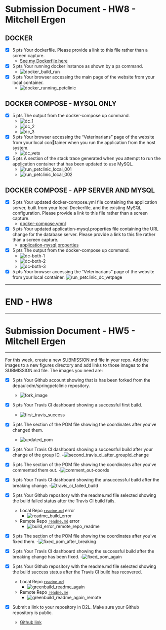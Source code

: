 # Submission Document - HW8 - Mitchell Ergen
## DOCKER

- [x] 5 pts Your dockerfile. Please provide a link to this file rather than a screen capture.
  - [See my Dockerfile here](./Dockerfile)
- [x] 5 pts Your running docker instance as shown by a ps command.
  - ![docker_build_run](./images/docker_build_run.png)
- [x] 5 pts Your browser accessing the main page of the website from your local container.
  - ![docker_running_petclinic](./images/docker_running_petclinic.png)
## DOCKER COMPOSE - MYSQL ONLY

- [x] 5 pts The output from the docker-compose up command.
  - ![dc_1](./images/dc_1.png)
  - ![dc_2](./images/dc_1.png)
  - ![dc_3](./images/dc_1.png)
- [x] 5 pts Your browser accessing the “Veterinarians” page of the website from your local container when you run the application from the host system.
  - ![dc_vets](./images/dc_vets.png)
- [x] 5 pts A section of the stack trace generated when you attempt to run the application
container that has been updated to use MySQL.
  - ![run_petclinic_local_001](images/run_petclinic_local_001.png)
  - ![run_petclinic_local_002](images/run_petclinic_local_002.png)
## DOCKER COMPOSE - APP SERVER AND MYSQL
- [x] 5 pts Your updated docker-compose.yml file containing the application server, built from
your local Dockerfile, and the existing MySQL configuration. Please provide a link
to this file rather than a screen capture.
  - [docker-compose.ymnl](./docker-compose.yml)
- [x] 5 pts Your updated application-mysql.properties file containing the URL change for
the database server. Please provide a link to this file rather than a screen capture.
  - [application-mysql.properties](./src/main/resources/application-mysql.properties)
- [x] 5 pts The output from the docker-compose up command.
  - ![dc-both-1](images/dc_both_1.png)
  - ![dc-both-2](images/dc_both_2.png)
  - ![dc-both-3](images/dc_both_3.png)
- [x] 5 pts Your browser accessing the “Veterinarians” page of the website from your local container.
    ![run_petclinic_dc_vetpage](images/run_petclinic_dc_vetpage.png)
---
# END - HW8
---
# Submission Document - HW5 - Mitchell Ergen
---
For this week, create a new SUBMISSION.md file in your repo. Add the images to a new figures
directory and add links to those images to the SUBMISSION.md file. The images you need are:


- [x] 5 pts Your Github account showing that is has been forked from the depaulcdm/springpetclinic repository.
    - ![fork_image](images/fork_image.png)
- [x] 5 pts Your Travis CI dashboard showing a successful first build.
    - ![first_travis_success](images/first_travis_ci_build_success.png)
- [x] 5 pts The section of the POM file showing the coordinates after you’ve changed them.
    - ![updated_pom](images/updated_pom.png)
- [x] 5 pts Your Travis CI dashboard showing a successful build after your change of the group
ID.
    -![second_travis_ci_after_groupId_change](images/second_travis_ci_after_groupId_change.png)
- [X] 5 pts The section of the POM file showing the coordinates after you’ve commented them
out.
    -![comment_out-coords](images/comment_out_coords.png)
- [X] 5 pts Your Travis CI dashboard showing the unsuccessful build after the breaking change.
    -![travis_ci_failed_build](images/travis_ci_failed_build.png)
- [X] 5 pts Your Github repository with the readme.md file selected showing the build failed
status after the Travis CI build fails.
    - Local Repo [`readme.md`](readme.md) error
      - ![readme_build_error](images/readme_build_error.png)
    - Remote Repo [`readme.md`](https://github.com/merg13/spring-petclinic) error
      - ![build_error_remote_repo_readme](images/build_error_remote_repo_readme.png)

- [X] 5 pts The section of the POM file showing the coordinates after you’ve fixed them.
    -![fixed_pom_after_breaking](images/fixed_pom_after_breaking.png)

- [x] 5 pts Your Travis CI dashboard showing the successful build after the breaking change has
been fixed.
    -![fixed_pom_again](images/fixed_pom_again.png)

- [X] 5 pts Your Github repository with the readme.md file selected showing the build success
status after the Travis CI build has recovered.
    - Local Repo [`readme.md`](readme.md)
      - ![greenbuild_readme_again](images/greenbuild_readme_again.png)
    - Remote Repo [`readme.me`](https://github.com/merg13/spring-petclinic)
      - ![greenbuild_readme_again_remote](images/greenbuild_readme_again_remote.png)
- [X] Submit a link to your repository in D2L. Make sure your Github repository is public.
    - [Github link](https://github.com/merg13/spring-petclinic)

